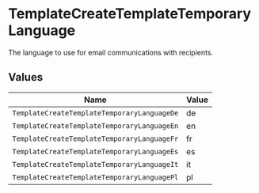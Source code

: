 # TemplateCreateTemplateTemporaryLanguage

The language to use for email communications with recipients.


## Values

| Name                                        | Value                                       |
| ------------------------------------------- | ------------------------------------------- |
| `TemplateCreateTemplateTemporaryLanguageDe` | de                                          |
| `TemplateCreateTemplateTemporaryLanguageEn` | en                                          |
| `TemplateCreateTemplateTemporaryLanguageFr` | fr                                          |
| `TemplateCreateTemplateTemporaryLanguageEs` | es                                          |
| `TemplateCreateTemplateTemporaryLanguageIt` | it                                          |
| `TemplateCreateTemplateTemporaryLanguagePl` | pl                                          |